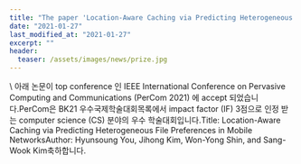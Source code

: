 ```yaml
---
title: "The paper 'Location-Aware Caching via Predicting Heterogeneous File Preferences in Mobile Networks' has been accepted in IEEE PerCom 2021"
date: "2021-01-27"
last_modified_at: "2021-01-27"
excerpt: ""
header:
  teaser: /assets/images/news/prize.jpg
---
```

\\
아래 논문이 top conference 인 IEEE International Conference on Pervasive Computing and Communications (PerCom 2021) 에 accept 되었습니다.PerCom은 BK21 우수국제학술대회목록에서 impact factor (IF) 3점으로 인정 받는 computer science (CS) 분야의 우수 학술대회입니다.Title: Location-Aware Caching via Predicting Heterogeneous File Preferences in Mobile NetworksAuthor: Hyunsoung You, Jihong Kim, Won-Yong Shin, and Sang-Wook Kim축하합니다.